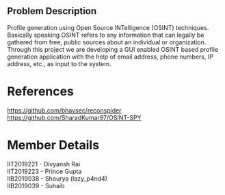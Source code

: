 ## Problem Description
Profile generation using Open Source INTelligence (OSINT) techniques.
Basically speaking OSINT refers to any information that can legally be gathered from free, public sources about an individual or organization.<br />
Through this project we are developing a GUI enabled OSINT based profile generation application with the help of email address, phone numbers, IP address, etc., as input to the system.<br />

# References
https://github.com/bhavsec/reconspider <br />
https://github.com/SharadKumar97/OSINT-SPY <br />


# Member Details

IIT2019221 - Divyansh Rai <br />
IIT2019223 - Prince Gupta <br />
IIB2019038 - Shourya (lazy_p4nd4) <br />
IIB2019039 - Suhaib <br />


